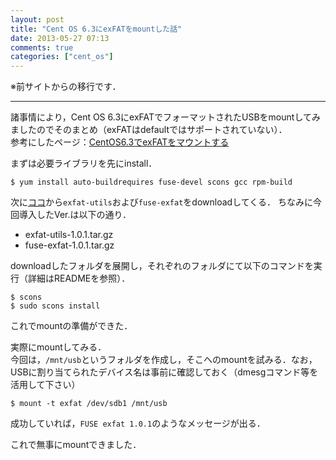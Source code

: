 ```yaml
---
layout: post
title: "Cent OS 6.3にexFATをmountした話"
date: 2013-05-27 07:13
comments: true
categories: ["cent_os"]
---
```


※前サイトからの移行です．

<!-- more -->

------------------------------

諸事情により，Cent OS 6.3にexFATでフォーマットされたUSBをmountしてみましたのでそのまとめ（exFATはdefaultではサポートされていない）．  <br/>
参考にしたページ：[CentOS6.3でexFATをマウントする](http://yowatari.hatenablog.com/entry/2012/08/29/200325)

まずは必要ライブラリを先にinstall．

```
$ yum install auto-buildrequires fuse-devel scons gcc rpm-build
```

次に[ココ](https://code.google.com/p/exfat/)から`exfat-utils`および`fuse-exfat`をdownloadしてくる．
ちなみに今回導入したVer.は以下の通り．

* exfat-utils-1.0.1.tar.gz
* fuse-exfat-1.0.1.tar.gz

downloadしたフォルダを展開し，それぞれのフォルダにて以下のコマンドを実行（詳細はREADMEを参照）．

```
$ scons
$ sudo scons install
```

これでmountの準備ができた．

実際にmountしてみる．  <br/>
今回は，`/mnt/usb`というフォルダを作成し，そこへのmountを試みる．なお，USBに割り当てられたデバイス名は事前に確認しておく（dmesgコマンド等を活用して下さい）

```
$ mount -t exfat /dev/sdb1 /mnt/usb
```

成功していれば，`FUSE exfat 1.0.1`のようなメッセージが出る．

これで無事にmountできました．
